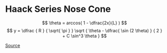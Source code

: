 # Haack Series Nose Cone

$$ \theta = arccos( 1 - \dfrac{2x}{L} ) $$
$$ y = \dfrac { R } { \sqrt{ \pi } } \sqrt { \theta - \dfrac{ \sin (2 \theta) } { 2 } + C \sin^3 \theta } $$

[Source][haack-wiki]

[haack-wiki]: https://en.wikipedia.org/wiki/Nose_cone_design#Haack_series "Nose_cone_design#Haack Series"

